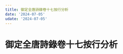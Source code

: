 ```yaml
---
title: 御定全唐詩錄卷十七按行分析
date: '2024-07-05'
udate: '2024-07-05'
---
```

# 御定全唐詩錄卷十七按行分析

<LinePage :list="lines" :chapternum="17" />

<script setup>
const chapter = '卷十七';
import lines from '/data/qtsl/卷十七/lines.json'
</script>
